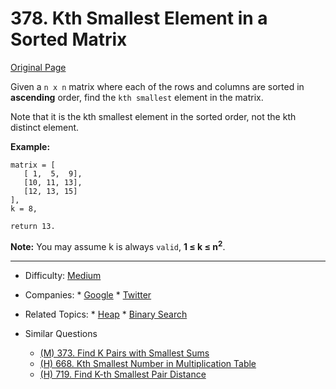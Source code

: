 # 378. Kth Smallest Element in a Sorted Matrix

[Original Page](https://leetcode.com/problems/kth-smallest-element-in-a-sorted-matrix/description/)

Given a `n x n` matrix where each of the rows and columns are sorted in **ascending** order, find the `kth smallest` element in the matrix.

Note that it is the kth smallest element in the sorted order, not the kth distinct element.

**Example:**
```
matrix = [
   [ 1,  5,  9],
   [10, 11, 13],
   [12, 13, 15]
],
k = 8,

return 13.
```

**Note:**
You may assume k is always `valid`, **1 ≤ k ≤ n<sup>2<sup>**.

---


* Difficulty: [Medium](https://leetcode.com/problemset/all/?difficulty=Midium)
* Companies: * [Google](https://leetcode.com/company/google/) * [Twitter](https://leetcode.com/company/twitter/)
* Related Topics: * [Heap](https://leetcode.com/tag/heap/) * [Binary Search](https://leetcode.com/tag/binary-search/)
   
* Similar Questions 
  * [(M) 373. Find K Pairs with Smallest Sums](https://leetcode.com/problems/find-k-pairs-with-smallest-sums/description/)
  * [(H) 668. Kth Smallest Number in Multiplication Table](https://leetcode.com/problems/kth-smallest-number-in-multiplication-table/description/)
  * [(H) 719. Find K-th Smallest Pair Distance](https://leetcode.com/problems/find-k-th-smallest-pair-distance/description/)
